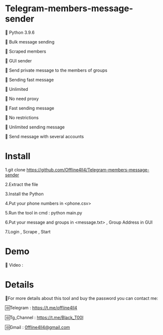 # Telegram-members-message-sender
📌 Python 3.9.6

📌 Bulk message sending

📌 Scraped members

📌 GUI sender

📌 Send private message to the members of groups

📌 Sending fast message 

📌 Unlimited

📌 No need proxy

📌 Fast sending message

📌 No restrictions

📌 Unlimited sending message

📌 Send message with several accounts

# Install

1.git clone https://github.com/Offline4ll4/Telegram-members-message-sender

2.Extract the file

3.Install the Python

4.Put your phone numbers in <phone.csv>

5.Run the tool in cmd : python main.py

6.Put your message and groups in <message.txt> , Group Address in GUI

7.Login , Scrape , Start

# Demo
🔰 Video : 

# Details

💢For more details about this tool and buy the password you can contact me:

🆔Telegram : https://t.me/offline4ll4

🆔Tg_Channel : https://t.me/Black_T00l

🆔Gmail : 0ffline4ll4@gmail.com
